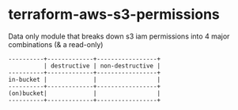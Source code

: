 # terraform-aws-s3-permissions

Data only module that breaks down s3 iam permissions into 4 major combinations (& a read-only)

```
----------+-------------+-----------------+
          | destructive | non-destructive |
----------+-------------+-----------------+
in-bucket |             |                 |
----------+-------------+-----------------+
(on)bucket|             |                 |
----------+-------------+-----------------+
```
